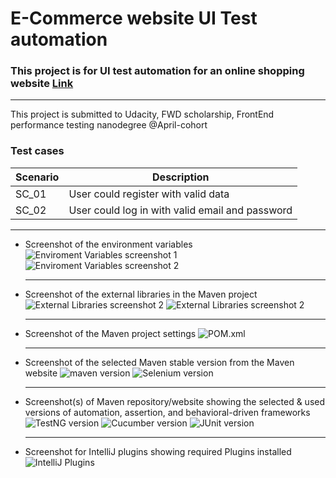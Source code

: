 # E-Commerce website UI Test automation

### This project is for UI test automation for an online shopping website [Link](https://demo.nopcommerce.com/)
---
This project is submitted to Udacity, FWD scholarship, FrontEnd performance testing nanodegree @April-cohort

### Test cases
| Scenario | Description                                     |
|----------|-------------------------------------------------|
| SC_01    | User could register with valid data             |
| SC_02    | User could log in with valid email and password |
---
- Screenshot of the environment variables
  ![Enviroment Variables screenshot 1](Screenshots/enviroment%20variables%201.png)
  ![Enviroment Variables screenshot 2](Screenshots/enviroment%20variables%202.png)
  
  ---

- Screenshot of the external libraries in the Maven project
  ![External Libraries screenshot 2](Screenshots/external%20libraries%201.png)
  ![External Libraries screenshot 2](Screenshots/external%20libraries%202.png)

  ---

- Screenshot of the Maven project settings
  ![POM.xml](Screenshots/POM.xml.png)

  ---

- Screenshot of the selected Maven stable version from the Maven website
  ![maven version](Screenshots/maven%20version.png)
  ![Selenium version](Screenshots/selenium%20version.png)

  ---

- Screenshot(s) of Maven repository/website showing the selected & used versions of automation, assertion, and behavioral-driven frameworks
  ![TestNG version](Screenshots/testng%20version.png)
  ![Cucumber version](Screenshots/cucumber%20verision.png)
  ![JUnit version](Screenshots/cucumber%20juint%20version.png)

  ---

- Screenshot for IntelliJ plugins showing required Plugins installed
  ![IntelliJ Plugins](Screenshots/intelliJ%20plugins%20all.png)

